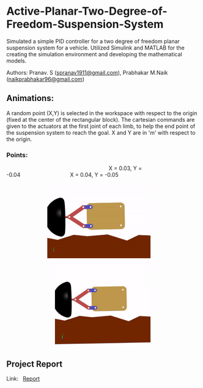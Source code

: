 # Active-Planar-Two-Degree-of-Freedom-Suspension-System
Simulated a simple PID controller for a two degree of freedom planar suspension system for a vehicle. Utilized Simulink and MATLAB for the creating the simulation environment and developing the mathematical models. 

Authors: Pranav. S (spranav1911@gmail.com), Prabhakar M.Naik (naikprabhakar96@gmail.com)

## Animations: 
A random point (X,Y) is selected in the workspace with respect to the origin (fixed at the center of the rectangular block). The cartesian commands are given to the actuators at the first joint of each limb, to help the end point of the suspension system to reach the goal. X and Y are in 'm' with respect to the origin.

### Points:
&nbsp;&nbsp;&nbsp;&nbsp;&nbsp;&nbsp;&nbsp;&nbsp;&nbsp;&nbsp;&nbsp;&nbsp;&nbsp;&nbsp;&nbsp;&nbsp;&nbsp;&nbsp;&nbsp;&nbsp;&nbsp;&nbsp;&nbsp;&nbsp;&nbsp;&nbsp;&nbsp;&nbsp;&nbsp;&nbsp;&nbsp;&nbsp;&nbsp;&nbsp;&nbsp;&nbsp;&nbsp;&nbsp;&nbsp;&nbsp;&nbsp;&nbsp;&nbsp;&nbsp;&nbsp;&nbsp;&nbsp;&nbsp;&nbsp;&nbsp;&nbsp;&nbsp;&nbsp;&nbsp;&nbsp;&nbsp;&nbsp;&nbsp;&nbsp;&nbsp;&nbsp;&nbsp;&nbsp;&nbsp;&nbsp;&nbsp;&nbsp;&nbsp;X = 0.03,&nbsp;Y = -0.04&nbsp;&nbsp;&nbsp;&nbsp;&nbsp;&nbsp;&nbsp;&nbsp;&nbsp;&nbsp;&nbsp;&nbsp;&nbsp;&nbsp;&nbsp;&nbsp;&nbsp;&nbsp;&nbsp;&nbsp;&nbsp;&nbsp;&nbsp;&nbsp;&nbsp;&nbsp;&nbsp;&nbsp;&nbsp;&nbsp;&nbsp;&nbsp;&nbsp;X = 0.04, Y = -0.05
<p align="center">
  <img width="270" src="https://github.com/pranavs1911/Active-Planar-Two-Degree-of-Freedom-Suspension-System/blob/main/pranav%20(0.03,%20-0.04).gif?raw=true">
  &nbsp&nbsp&nbsp&nbsp<img width="250" src="https://github.com/pranavs1911/Active-Planar-Two-Degree-of-Freedom-Suspension-System/blob/main/pranav%20(0.04,%20-0.05).gif?raw=true">
</p>

## Project Report

Link:&nbsp;&nbsp; [Report](https://drive.google.com/file/d/1WLt_ik_PMwmnqASGRWBOvYB8YSqFyBHZ/view)

